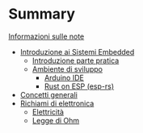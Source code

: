 # Summary

[Informazioni sulle note](./Info.md)

- [Introduzione ai Sistemi Embedded](./capitolo01/Introduzione.md)
  - [Introduzione parte pratica](./capitolo01/Introduzione_lab.md)
  - [Ambiente di sviluppo](./capitolo01/Ambiente_di_sviluppo.md)
    - [Arduino IDE]()
    - [Rust on ESP (esp-rs)]()
- [Concetti generali](./Capitolo2.md)
- [Richiami di elettronica](./capitolo03/Richiami.md)
  - [Elettricità](./capitolo03/Elettricita.md)
  - [Legge di Ohm](./capitolo03/Legge_Ohm.md)
